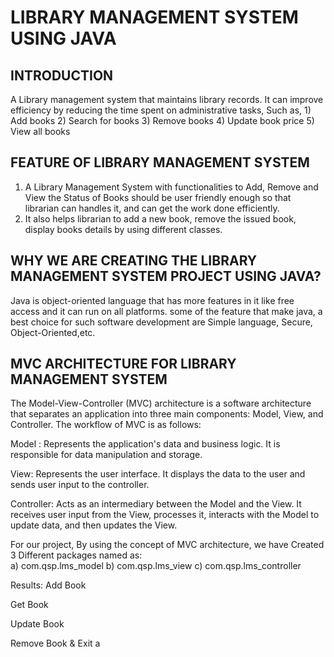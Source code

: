#                             LIBRARY MANAGEMENT SYSTEM USING JAVA
## INTRODUCTION
 A Library management system that maintains library records. It can improve efficiency by reducing the time spent on administrative tasks,
 Such as, 1) Add books 
    2) Search for books
    3) Remove books 
    4) Update book price 
    5) View all books 


## FEATURE OF LIBRARY MANAGEMENT SYSTEM
 1) A Library Management System with functionalities to Add, Remove and View the Status of Books should be user friendly enough so that librarian can handles it, and can get the work done efficiently.
 2) It also helps librarian to add a new book, remove the issued book, display books details by using different classes.


## WHY WE ARE CREATING THE LIBRARY MANAGEMENT SYSTEM PROJECT USING     JAVA?
 Java is object-oriented language that has more features in it like free access and it can run on all platforms. some of the feature that make java, a best choice for such software development are Simple language, Secure, Object-Oriented,etc. 


## MVC ARCHITECTURE FOR LIBRARY MANAGEMENT SYSTEM
 The Model-View-Controller (MVC) architecture is a software architecture that separates an application into three main components: Model, View, and Controller. The workflow of MVC is as follows:
 
Model : Represents the application's data and business logic. It is responsible for data manipulation and storage.

View: Represents the user interface. It displays the data to the user and sends user input to the controller. 
 
Controller: Acts as an intermediary between the Model and the View. It receives user input from the View, processes it, interacts with the Model to update data, and then updates the View. 


For our project, By using the concept of MVC architecture, we have Created 3 Different packages named as:    
                    a) com.qsp.lms_model
                    b) com.qsp.lms_view 
                    c) com.qsp.lms_controller


Results:
Add Book
 


Get Book
 
Update Book
 
Remove Book & Exit 
a 
